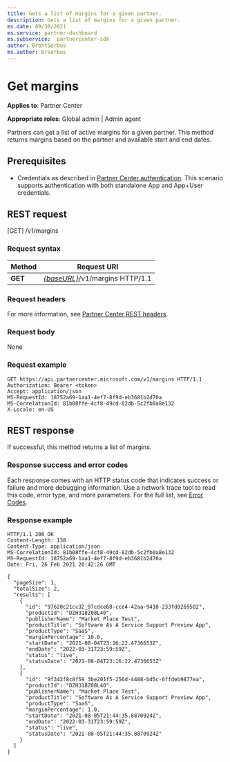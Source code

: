 ```yaml
---
title: Gets a list of margins for a given partner.
description: Gets a list of margins for a given partner.
ms.date: 09/30/2021
ms.service: partner-dashboard
ms.subservice:  partnercenter-sdk
author: BrentSerbus
ms.author: brserbus
---
```


# Get margins

**Applies to**: Partner Center 

**Appropriate roles**: Global admin | Admin agent

Partners can get a list of active margins for a given partner. This method returns margins based on the partner and available start and end dates. 

## Prerequisites

- Credentials as described in [Partner Center authentication](partner-center-authentication.md). This scenario supports authentication with both standalone App and App+User credentials.


## REST request
[GET] /v1/margins

### Request syntax

| Method   | Request URI                                                                                                                         |
|----------|-------------------------------------------------------------------------------------------------------------------------------------|
| **GET**  | [*{baseURL}*](partner-center-rest-urls.md)/v1/margins HTTP/1.1 |

### Request headers

For more information, see [Partner Center REST headers](headers.md).

### Request body

None

### Request example

```http
GET https://api.partnercenter.microsoft.com/v1/margins HTTP/1.1
Authorization: Bearer <token>
Accept: application/json
MS-RequestId: 18752a69-1aa1-4ef7-8f9d-eb3681b2d70a
MS-CorrelationId: 81b08ffe-4cf8-49cd-82db-5c2fb0a8e132
X-Locale: en-US
```

## REST response

If successful, this method returns a list of margins.

### Response success and error codes

Each response comes with an HTTP status code that indicates success or failure and more debugging information. Use a network trace tool to read this code, error type, and more parameters. For the full list, see [Error Codes](error-codes.md).

### Response example

```http
HTTP/1.1 200 OK
Content-Length: 138
Content-Type: application/json
MS-CorrelationId: 81b08ffe-4cf8-49cd-82db-5c2fb0a8e132
MS-RequestId: 18752a69-1aa1-4ef7-8f9d-eb3681b2d70a
Date: Fri, 26 Feb 2021 20:42:26 GMT

{
  "pageSize": 1,
  "totalSize": 2,
  "results": [
    {
      "id": "97620c21cc32_97cdce68-cce4-42aa-9410-233fd0269502",
      "productId": "DZH318Z08L40",
      "publisherName": "Market Place Test",
      "productTitle": "Software As A Service Support Preview App",
      "productType": "SaaS",
      "marginPercentage": 10.0,
      "startDate": "2021-08-04T23:16:22.4736653Z",
      "endDate": "2022-03-31T23:59:59Z",
      "status": "live",
      "statusDate": "2021-08-04T23:16:22.4736653Z"
    },
    {
      "id": "9f342f8c8f59_3be201f5-256d-4488-bd5c-6ffdeb9877ea",
      "productId": "DZH318Z08L40",
      "publisherName": "Market Place Test",
      "productTitle": "Software As A Service Support Preview App",
      "productType": "SaaS",
      "marginPercentage": 1.0,
      "startDate": "2021-08-05T21:44:35.8870924Z",
      "endDate": "2022-03-31T23:59:59Z",
      "status": "live",
      "statusDate": "2021-08-05T21:44:35.8870924Z"
    }
  ]
}
```
